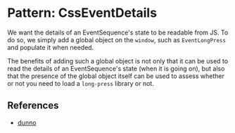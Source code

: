# Pattern: CssEventDetails

We want the details of an EventSequence's state to be readable from JS. To do so, we simply add a global object on the `window`, such as `EventLongPress` and populate it when needed.

The benefits of adding such a global object is not only that it can be used to read the details of an EventSequence's state (when it is going on), but also that the presence of the global object itself can be used to assess whether or not you need to load a `long-press` library or not.

## References

 * [dunno]()